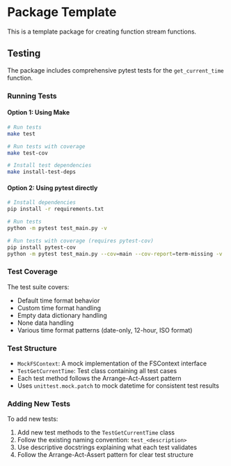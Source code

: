 # Package Template

This is a template package for creating function stream functions.

## Testing

The package includes comprehensive pytest tests for the `get_current_time` function.

### Running Tests

#### Option 1: Using Make
```bash
# Run tests
make test

# Run tests with coverage
make test-cov

# Install test dependencies
make install-test-deps
```

#### Option 2: Using pytest directly
```bash
# Install dependencies
pip install -r requirements.txt

# Run tests
python -m pytest test_main.py -v

# Run tests with coverage (requires pytest-cov)
pip install pytest-cov
python -m pytest test_main.py --cov=main --cov-report=term-missing -v
```

### Test Coverage

The test suite covers:

- Default time format behavior
- Custom time format handling
- Empty data dictionary handling
- None data handling
- Various time format patterns (date-only, 12-hour, ISO format)

### Test Structure

- `MockFSContext`: A mock implementation of the FSContext interface
- `TestGetCurrentTime`: Test class containing all test cases
- Each test method follows the Arrange-Act-Assert pattern
- Uses `unittest.mock.patch` to mock datetime for consistent test results

### Adding New Tests

To add new tests:

1. Add new test methods to the `TestGetCurrentTime` class
2. Follow the existing naming convention: `test_<description>`
3. Use descriptive docstrings explaining what each test validates
4. Follow the Arrange-Act-Assert pattern for clear test structure
